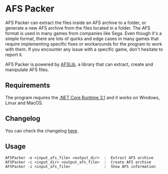 # AFS Packer
AFS Packer can extract the files inside an AFS archive to a folder, or generate a new AFS archive from the files located in a folder. The AFS format is used in many games from companies like Sega. Even though it's a simple format, there are lots of quirks and edge cases in many games that require implementing specific fixes or workarounds for the program to work with them. If you encounter any issue with a specific game, don't hesitate to report it.

AFS Packer is powered by [AFSLib](https://github.com/MaikelChan/AFSLib), a library that can extract, create and manipulate AFS files.

## Requirements
The program requires the [.NET Core Runtime 3.1](https://dotnet.microsoft.com/download/dotnet-core/3.1) and it works on Windows, Linux and MacOS.

## Changelog
You can check the changelog [here](https://github.com/MaikelChan/AFSPacker/blob/v2/CHANGELOG.md).

## Usage
```
AFSPacker -e <input_afs_file> <output_dir>  :  Extract AFS archive
AFSPacker -c <input_dir> <output_afs_file>  :  Create AFS archive
AFSPacker -i <input_afs_file>               :  Show AFS information
```